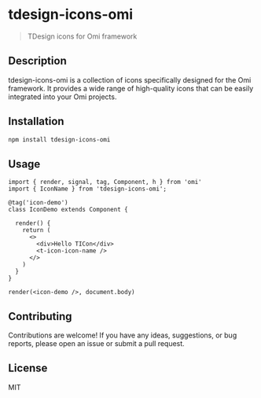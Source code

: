 # tdesign-icons-omi

> TDesign icons for Omi framework

## Description

tdesign-icons-omi is a collection of icons specifically designed for the Omi framework. It provides a wide range of high-quality icons that can be easily integrated into your Omi projects.

## Installation

```bash
npm install tdesign-icons-omi
```

## Usage 

```tsx
import { render, signal, tag, Component, h } from 'omi'
import { IconName } from 'tdesign-icons-omi';

@tag('icon-demo')
class IconDemo extends Component {

  render() {
    return (
      <>
        <div>Hello TICon</div>
        <t-icon-icon-name />
      </>
    )
  }
}

render(<icon-demo />, document.body)
```

## Contributing

Contributions are welcome! If you have any ideas, suggestions, or bug reports, please open an issue or submit a pull request.

## License

MIT